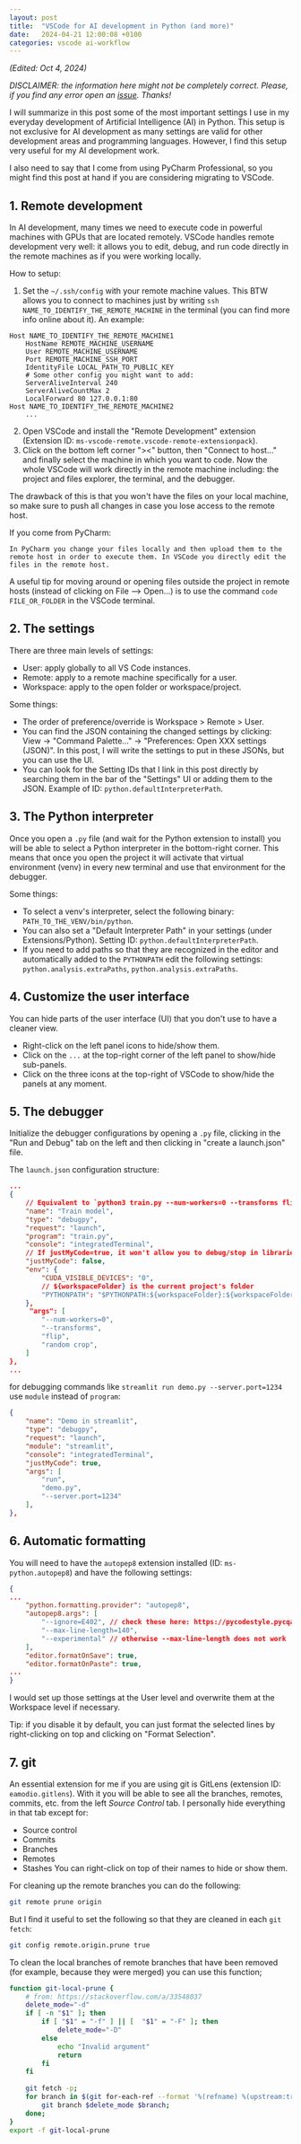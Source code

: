 ```yaml
---
layout: post
title:  "VSCode for AI development in Python (and more)"
date:   2024-04-21 12:00:08 +0100
categories: vscode ai-workflow
---
```

_(Edited: Oct 4, 2024)_

_DISCLAIMER: the information here might not be completely correct. Please, if you find any error open an [issue](https://github.com/mkmenta/mkmenta.github.io/issues). Thanks!_

I will summarize in this post some of the most important settings I use in my everyday development of Artificial Intelligence (AI) in Python. 
This setup is not exclusive for AI development as many settings are valid for other development areas and programming languages. 
However, I find this setup very useful for my AI development work.

I also need to say that I come from using PyCharm Professional, so you might find this post at hand if you are considering migrating to VSCode.

## 1. Remote development
In AI development, many times we need to execute code in powerful machines with GPUs that are located remotely. 
VSCode handles remote development very well: it allows you to edit, debug, and run code directly in the remote machines as if you were working 
locally.

How to setup:
1. Set the `~/.ssh/config` with your remote machine values. 
This BTW allows you to connect to machines just by writing `ssh NAME_TO_IDENTIFY_THE_REMOTE_MACHINE` in the terminal (you can find more info online about it). 
An example:
```
Host NAME_TO_IDENTIFY_THE_REMOTE_MACHINE1
    HostName REMOTE_MACHINE_USERNAME
    User REMOTE_MACHINE_USERNAME
    Port REMOTE_MACHINE_SSH_PORT
    IdentityFile LOCAL_PATH_TO_PUBLIC_KEY
    # Some other config you might want to add:
    ServerAliveInterval 240
    ServerAliveCountMax 2
    LocalForward 80 127.0.0.1:80
Host NAME_TO_IDENTIFY_THE_REMOTE_MACHINE2
    ...
```
2. Open VSCode and install the "Remote Development" extension (Extension ID: `ms-vscode-remote.vscode-remote-extensionpack`).
3. Click on the bottom left corner "><" button, then "Connect to host..." and finally select the machine in which you want to code.
Now the whole VSCode will work directly in the remote machine including: the project and files explorer, the terminal, and the debugger.

The drawback of this is that you won't have the files on your local machine, so make sure to push all changes in case you lose access to the remote host.

If you come from PyCharm:
```
In PyCharm you change your files locally and then upload them to the remote host in order to execute them. In VSCode you directly edit the files in the remote host.
```
A useful tip for moving around or opening files outside the project in remote hosts (instead of clicking on File --> Open...) is to use the command `code FILE_OR_FOLDER` in the VSCode terminal.

## 2. The settings
There are three main levels of settings:
- User: apply globally to all VS Code instances.
- Remote: apply to a remote machine specifically for a user.
- Workspace: apply to the open folder or workspace/project. 

Some things:
- The order of preference/override is Workspace > Remote > User.
- You can find the JSON containing the changed settings by clicking: View -> "Command Palette..." -> "Preferences: Open XXX settings (JSON)". In this post, I will write the settings to put in these JSONs, but you can use the UI.
- You can look for the Setting IDs that I link in this post directly by searching them in the bar of the "Settings" UI or adding them to the JSON. Example of ID: `python.defaultInterpreterPath`.

## 3. The Python interpreter
Once you open a `.py` file (and wait for the Python extension to install) you will be able to select a Python interpreter in the bottom-right corner. This means that once you open the project it will activate that virtual environment (venv) in every new terminal and use that environment for the debugger. 

Some things:
- To select a venv's interpreter, select the following binary: `PATH_TO_THE_VENV/bin/python`.
- You can also set a "Default Interpreter Path" in your settings (under Extensions/Python). Setting ID: `python.defaultInterpreterPath`.
- If you need to add paths so that they are recognized in the editor and automatically added to the `PYTHONPATH` edit the following settings: `python.analysis.extraPaths`, `python.analysis.extraPaths`.

## 4. Customize the user interface
You can hide parts of the user interface (UI) that you don't use to have a cleaner view. 
- Right-click on the left panel icons to hide/show them.
- Click on the `...` at the top-right corner of the left panel to show/hide sub-panels.
- Click on the three icons at the top-right of VSCode to show/hide the panels at any moment.

## 5. The debugger
Initialize the debugger configurations by opening a `.py` file, clicking in the "Run and Debug" tab on the left and then clicking in "create a launch.json" file.

The `launch.json` configuration structure:
```json
...
{
    // Equivalent to `python3 train.py --num-workers=0 --transforms flip "random crop"`
    "name": "Train model",
    "type": "debugpy",
    "request": "launch",
    "program": "train.py",
    "console": "integratedTerminal",
    // If justMyCode=true, it won't allow you to debug/stop in libraries external to the current workspace
    "justMyCode": false,  
    "env": {
        "CUDA_VISIBLE_DEVICES": "0",
        // ${workspaceFolder} is the current project's folder
        "PYTHONPATH": "$PYTHONPATH:${workspaceFolder}:${workspaceFolder}/../my-other-lib"
    },
     "args": [
        "--num-workers=0",
        "--transforms",
        "flip",
        "random crop",
    ]
},
...
```
for debugging commands like `streamlit run demo.py --server.port=1234` use `module` instead of `program`:
```json
{
    "name": "Demo in streamlit",
    "type": "debugpy",
    "request": "launch",
    "module": "streamlit",
    "console": "integratedTerminal",
    "justMyCode": true,
    "args": [
        "run",
        "demo.py",
        "--server.port=1234"
    ],
},
```

## 6. Automatic formatting
You will need to have the `autopep8` extension installed (ID: `ms-python.autopep8`) and have the following settings:
```json
{
...
    "python.formatting.provider": "autopep8",
    "autopep8.args": [
        "--ignore=E402", // check these here: https://pycodestyle.pycqa.org/en/latest/intro.html#error-codes
        "--max-line-length=140",
        "--experimental" // otherwise --max-line-length does not work
    ],
    "editor.formatOnSave": true,
    "editor.formatOnPaste": true,
...
}
```
I would set up those settings at the User level and overwrite them at the Workspace level if necessary.

Tip: if you disable it by default, you can just format the selected lines by right-clicking on top and clicking on "Format Selection".

## 7. git
An essential extension for me if you are using git is GitLens (extension ID: `eamodio.gitlens`). With it you will be able to see all the branches, remotes, commits, etc. from the left *Source Control* tab. I personally hide everything in that tab except for:
- Source control
- Commits
- Branches
- Remotes
- Stashes
You can right-click on top of their names to hide or show them.

For cleaning up the remote branches you can do the following:
```sh
git remote prune origin
```

But I find it useful to set the following so that they are cleaned in each `git fetch`:
```sh
git config remote.origin.prune true
```

To clean the local branches of remote branches that have been removed (for example, because they were merged) you can use this function;
```bash
function git-local-prune {
    # from: https://stackoverflow.com/a/33548037
    delete_mode="-d"
    if [ -n "$1" ]; then
        if [ "$1" = "-f" ] || [  "$1" = "-F" ]; then
            delete_mode="-D"
        else
            echo "Invalid argument"
            return
        fi
    fi
    
    git fetch -p;
    for branch in $(git for-each-ref --format '%(refname) %(upstream:track)' refs/heads | awk '$2 == "[gone]" {sub("refs/heads/", "", $1); print $1}'); do 
        git branch $delete_mode $branch; 
    done;
}
export -f git-local-prune
```
